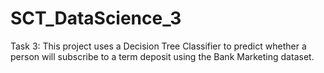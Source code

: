 # SCT_DataScience_3
Task 3: This project uses a Decision Tree Classifier to predict whether a person will subscribe to a term deposit using the Bank Marketing dataset.
